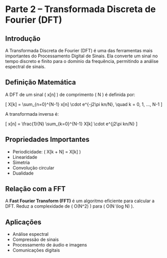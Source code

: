 # Parte 2 – Transformada Discreta de Fourier (DFT)

## Introdução

A Transformada Discreta de Fourier (DFT) é uma das ferramentas mais importantes do Processamento Digital de Sinais. Ela converte um sinal no tempo discreto e finito para o domínio da frequência, permitindo a análise espectral de sinais.

## Definição Matemática

A DFT de um sinal \( x[n] \) de comprimento \( N \) é definida por:

\[
X[k] = \sum_{n=0}^{N-1} x[n] \cdot e^{-j2\pi kn/N}, \quad k = 0, 1, ..., N-1
\]

A transformada inversa é:

\[
x[n] = \frac{1}{N} \sum_{k=0}^{N-1} X[k] \cdot e^{j2\pi kn/N}
\]

## Propriedades Importantes

- Periodicidade: \( X[k + N] = X[k] \)
- Linearidade
- Simetria
- Convolução circular
- Dualidade

## Relação com a FFT

A **Fast Fourier Transform (FFT)** é um algoritmo eficiente para calcular a DFT. Reduz a complexidade de \( O(N^2) \) para \( O(N \log N) \).

## Aplicações

- Análise espectral
- Compressão de sinais
- Processamento de áudio e imagens
- Comunicações digitais
